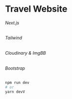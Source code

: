 # Travel Website

###### Next.js

###### Tailwind

###### Cloudinary & ImgBB

###### Bootstrap

```bash
npm run dev
# or
yarn devV
```
